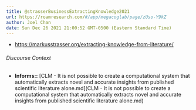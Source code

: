 ```yaml
---
title: @strasserBusinessExtractingKnowledge2021
url: https://roamresearch.com/#/app/megacoglab/page/zUso-Y9kZ
author: Joel Chan
date: Sun Dec 26 2021 21:00:52 GMT-0500 (Eastern Standard Time)
---
```


- https://markusstrasser.org/extracting-knowledge-from-literature/

###### Discourse Context

- **Informs::** [CLM - It is not possible to create a computational system that automatically extracts novel and accurate insights from published scientific literature alone.md](CLM - It is not possible to create a computational system that automatically extracts novel and accurate insights from published scientific literature alone.md)

